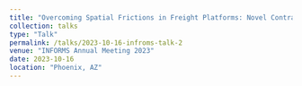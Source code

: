 ```yaml
---
title: "Overcoming Spatial Frictions in Freight Platforms: Novel Contract Designs"
collection: talks
type: "Talk"
permalink: /talks/2023-10-16-infroms-talk-2
venue: "INFORMS Annual Meeting 2023"
date: 2023-10-16
location: "Phoenix, AZ"
---
```

